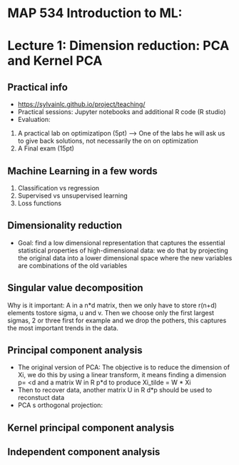 # MAP 534 Introduction to ML: 
# Lecture 1: Dimension reduction: PCA and Kernel PCA

## Practical info
- https://sylvainlc.github.io/project/teaching/
- Practical sessions: Jupyter notebooks and additional R code (R studio)
- Evaluation: 
1. A practical lab on optimizatipon (5pt) --> One of the labs he will ask us to give back solutions, not necessarily the on on optimization
2. A Final exam (15pt)
## Machine Learning in a few words
1. Classification vs regression
2. Supervised vs unsupervised learning
3. Loss functions
## Dimensionality reduction
- Goal: find a low dimensional representation that captures the essential statistical properties of high-dimensional data: we do that by projecting the original data into a lower dimensional space where the new variables are combinations of the old variables
## Singular value decomposition
Why is it important: A in a n*d matrix, then we only have to store r(n+d) elements tostore sigma, u and v. Then we choose only the first largest sigmas, 2 or three first for example and we drop the pothers, this captures the most important trends in the data.
## Principal component analysis
- The original version of PCA: The objective is to reduce the dimension of Xi, we do this by using a linear transform, it means finding a dimension p= <d and a matrix W in R p*d to produce Xi_tilde = W * Xi
- Then to recover data, another matrix U in R d*p should be used to reconstuct data
- PCA s orthogonal projection: 
## Kernel principal component analysis

## Independent component analysis